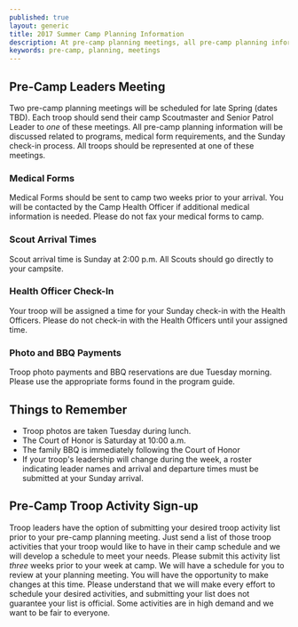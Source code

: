 ```yaml
---
published: true
layout: generic
title: 2017 Summer Camp Planning Information
description: At pre-camp planning meetings, all pre-camp planning information will be discussed. All troops should be represented at one of these meetings.
keywords: pre-camp, planning, meetings
---
```


## Pre-Camp Leaders Meeting

Two pre-camp planning meetings will be scheduled for late Spring (dates TBD). Each troop should send their camp Scoutmaster and Senior Patrol Leader to *one* of these meetings. All pre-camp planning information will be discussed related to
programs, medical form requirements, and the Sunday check-in process. All
troops should be represented at one of these meetings.

### Medical Forms

Medical Forms should be sent to camp two weeks prior to your arrival. You will
be contacted by the Camp Health Officer if additional medical information is
needed. Please do not fax your medical forms to camp.

### Scout Arrival Times

Scout arrival time is Sunday at 2:00 p.m. All Scouts should go directly to your
campsite.

### Health Officer Check-In

Your troop will be assigned a time for your Sunday check-in with the Health
Officers. Please do not check-in with the Health Officers until your assigned
time.

### Photo and BBQ Payments

Troop photo payments and BBQ reservations are due Tuesday morning. Please use
the appropriate forms found in the program guide.

## Things to Remember

* Troop photos are taken Tuesday during lunch.
* The Court of Honor is Saturday at 10:00 a.m.
* The family BBQ is immediately following the Court of Honor
* If your troop's leadership will change during the week, a roster indicating
  leader names and arrival and departure times must be submitted at your Sunday
  arrival.

## Pre-Camp Troop Activity Sign-up

Troop leaders have the option of submitting your desired troop activity list
prior to your pre-camp planning meeting. Just send a list of those troop
activities that your troop would like to have in their camp schedule and we
will develop a schedule to meet your needs. Please submit this activity list
*three* weeks prior to your week at camp. We will have a schedule for you to
review at your planning meeting. You will have the opportunity to make changes
at this time. Please understand that we will make every effort to schedule your
desired activities, and submitting your list does not guarantee your list is
official. Some activities are in high demand and we want to be fair to
everyone.
